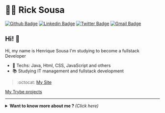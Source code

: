 # :man_technologist: Rick Sousa

[![Github Badge](https://img.shields.io/badge/-Github-000?style=flat-square&logo=Github&logoColor=white&link=https://github.com/lucasgdb)](https://github.com/ricknois)
[![Linkedin Badge](https://img.shields.io/badge/-LinkedIn-blue?style=flat-square&logo=Linkedin&logoColor=white&link=https://www.linkedin.com/in/lucas-bittencourt/)](https://www.linkedin.com/in/ricksousa-gyn)
[![Twitter Badge](https://img.shields.io/badge/-Twitter-1ca0f1?style=flat-square&labelColor=1ca0f1&logo=twitter&logoColor=white&link=https://twitter.com/lgdbittencourt)](https://twitter.com/ricksousa_s)
[![Gmail Badge](https://img.shields.io/badge/-Gmail-c14438?style=flat-square&logo=Gmail&logoColor=white&link=mailto:lucasgdbittencourt@gmail.com)](mailto:henriquetroll1@gmail.com)

## Hi! 👋

Hi, my name is Henrique Sousa I'm studying to become a fullstack Developer

- :blue_heart: Techs: Java, Html, CSS, JavaScript and others
- :books: Studying IT management and fullstack development

> :octocat: [My Site](https://ricknois.github.io/)

 [My Trybe projects](https://ricknois.github.io/projetos.html)

---

<details>
  <summary> <b> Want to know more about me ? </b> <i>(Click here)</i> </summary>
  <br>

  [![Github Status](https://github-readme-stats.vercel.app/api?username=ricknois&show_icons=true&title_color=fff&icon_color=79ff97&text_color=9f9f9f&bg_color=151515)](https://github.com/ricknois)


